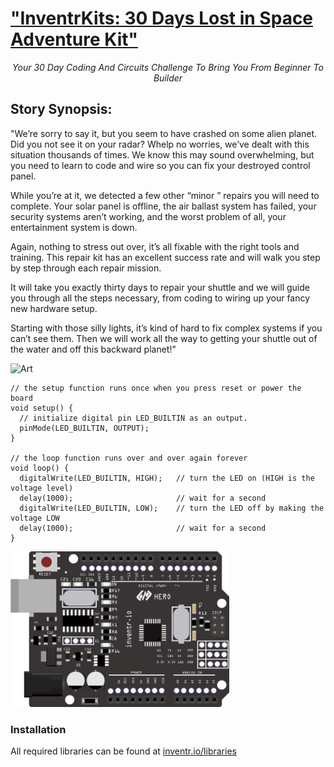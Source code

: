# ["InventrKits: 30 Days Lost in Space Adventure Kit"](https://www.inventr.io/sale)

<center><i>Your 30 Day Coding And Circuits Challenge To Bring You From Beginner To Builder</i></center>

## Story Synopsis:

"We’re sorry to say it, but you seem to have crashed on some alien planet. Did you not see it on your radar? Whelp no worries, we’ve dealt with this situation thousands of times. We know this may sound overwhelming, but you need to learn to code and wire so you can fix your destroyed control panel. 

While you’re at it, we detected a few other “minor ” repairs you will need to complete. Your solar panel is offline, the air ballast system has failed, your security systems aren’t working, and the worst problem of all, your entertainment system is down.

Again, nothing to stress out over, it’s all fixable with the right tools and training. This repair kit has an excellent success rate and will walk you step by step through each repair mission.

It will take you exactly thirty days to repair your shuttle and we will guide you through all the steps necessary, from coding to wiring up your fancy new hardware setup.

Starting with those silly lights, it’s kind of hard to fix complex systems if you can’t see them. Then we will work all the way to getting your shuttle out of the water and off this backward planet!"

![Art](https://github.com/inventrdotio/AdventureKit30Days/blob/main/Art/sample.jpg "Art")

```
// the setup function runs once when you press reset or power the board
void setup() {
  // initialize digital pin LED_BUILTIN as an output.
  pinMode(LED_BUILTIN, OUTPUT);
}

// the loop function runs over and over again forever
void loop() {
  digitalWrite(LED_BUILTIN, HIGH);   // turn the LED on (HIGH is the voltage level)
  delay(1000);                       // wait for a second
  digitalWrite(LED_BUILTIN, LOW);    // turn the LED off by making the voltage LOW
  delay(1000);                       // wait for a second
}
```

<img src="HEROBoard.png" width="350">

### Installation
All required libraries can be found at [inventr.io/libraries](https://www.inventr.io/libraries)
